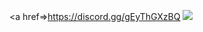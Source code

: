 <a href=>https://discord.gg/gEyThGXzBQ    ![](https://cdn.discordapp.com/attachments/1109506734470467707/1132326824777621574/Schermafbeelding_2023-07-22_170206.png) </a>                                                                         
